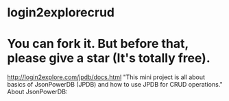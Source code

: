 # login2explorecrud
# You can fork it. But before that, please give a star (It's totally free).
http://login2explore.com/jpdb/docs.html
"This mini project is all about basics of JsonPowerDB (JPDB) and how to use JPDB for CRUD operations." About JsonPowerDB:
